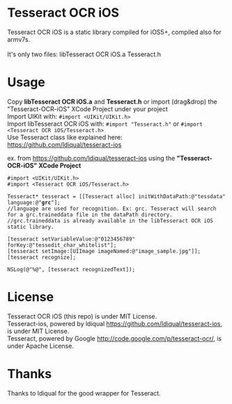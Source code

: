 Tesseract OCR iOS
=================

Tesseract OCR iOS is a static library compiled for iOS5+, compiled also for armv7s.
<br />
<br />
It's only two files:
libTesseract OCR iOS.a
Tesseract.h

Usage
=================

Copy <strong>libTesseract OCR iOS.a</strong> and <strong>Tesseract.h</strong> or import (drag&drop) the "Tesseract-OCR-iOS" XCode Project under your project
<br />
Import UIKit with: <code>#import &lt;UIKit/UIKit.h&gt;</code>
<br />
Import libTesseract OCR iOS with: <code>#import "Tesseract.h"</code> or <code>#import &lt;Tesseract OCR iOS/Tesseract.h&gt;</code> 
<br />
Use Tesseract class like explained here: https://github.com/ldiqual/tesseract-ios

ex. from https://github.com/ldiqual/tesseract-ios using the <strong>"Tesseract-OCR-iOS" XCode Project</strong>
<pre><code>#import &lt;UIKit/UIKit.h&gt;
#import &lt;Tesseract OCR iOS/Tesseract.h&gt;

Tesseract* tesseract = [[Tesseract alloc] initWithDataPath:@"tessdata" language:@"<strong>grc</strong>"];
//language are used for recognition. Ex: grc. Tesseract will search for a grc.traineddata file in the dataPath directory. 
//grc.traineddata is already available in the libTesseract OCR iOS static library.

[tesseract setVariableValue:@"0123456789" forKey:@"tessedit_char_whitelist"];
[tesseract setImage:[UIImage imageNamed:@"image_sample.jpg"]];
[tesseract recognize];

NSLog(@"%@", [tesseract recognizedText]);
</code></pre>


License
=================

Tesseract OCR iOS (this repo) is under MIT License.
<br />
Tesseract-ios, powered by ldiqual https://github.com/ldiqual/tesseract-ios, is under MIT License.
<br />
Tesseract, powered by Google http://code.google.com/p/tesseract-ocr/, is under Apache License.

Thanks
=================

Thanks to ldiqual for the good wrapper for Tesseract.

